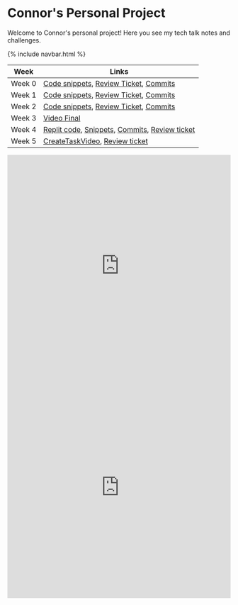 # Connor's Personal Project
Welcome to Connor's personal project! Here you see my tech talk notes and challenges.

{% include navbar.html %}

| Week             | Links                                                                                                      |
| ---------------- | --------------- |
| Week 0 |  [Code snippets](codesnippets/week0code.md), [Review Ticket](https://github.com/cwang999/connor_personal_proj/issues/1), [Commits](https://github.com/cwang999/connor_personal_proj/commits?author=cwang999)|
| Week 1 | [Code snippets](codesnippets/week1code.md), [Review Ticket](https://github.com/cwang999/connor_personal_proj/issues/2), [Commits](https://github.com/cwang999/connor_personal_proj/commits?author=cwang999)|
| Week 2 | [Code snippets](codesnippets/week2code.md), [Review Ticket](https://github.com/cwang999/connor_personal_proj/issues/3), [Commits](https://github.com/cwang999/connor_personal_proj/commits?author=cwang999)|
| Week 3 | [Video Final](https://www.youtube.com/watch?v=SvfdbDNMej4) |
| Week 4 | [Replit code](https://replit.com/@CcWw/nighthawkcsp#main.py), [Snippets](codesnippets/week4snippets.md), [Commits](https://github.com/cwang999/nighthawk_csp/commits?author=cwang999), [Review ticket](https://github.com/cwang999/connor_personal_proj/issues/5) |
| Week 5 | [CreateTaskVideo](https://youtu.be/7F9veQPXJb4), [Review ticket](https://github.com/cwang999/connor_personal_proj/issues/6) |

<iframe frameborder="0" width="100%" height="500px" src="https://replit.com/@CcWw/connorpersonalproj-2?embed=true"></iframe>
<iframe frameborder="0" width="100%" height="500px" src="https://replit.com/@CcWw/nighthawkcsp?embed=true"></iframe>

